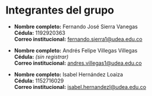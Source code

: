 # Integrantes del grupo

- **Nombre completo:** Fernando José Sierra Vanegas  
  **Cédula:** 1192920363  
  **Correo institucional:** fernando.sierra1@udea.edu.co  

- **Nombre completo:** Andrés Felipe Villegas Villegas  
  **Cédula:** *(sin registrar)*  
  **Correo institucional:** andres.villegas1@udea.edu.co  

- **Nombre completo:** Isabel Hernández Loaiza  
  **Cédula:** 1152716029  
  **Correo institucional:** isabel.hernandezl@udea.edu.co
